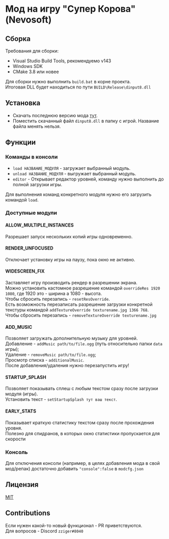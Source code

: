 # Мод на игру "Супер Корова" (Nevosoft)

## Сборка

Требования для сборки:
- Visual Studio Build Tools, рекомендуемо v143
- Windows SDK
- CMake 3.8 или новее

Для сборки нужно выполнить `build.bat` в корне проекта.<br>
Итоговая DLL будет находиться по пути `BUILD\Release\dinput8.dll`

## Установка

- Скачать последнюю версию мода [тут](https://github.com/zziger/supercow-mod/releases/latest/download/dinput8.dll).
- Поместить скачанный файл `dinput8.dll` в папку с игрой. Название файла менять нельзя.

## Функции

### Команды в консоли

- `load НАЗВАНИЕ_МОДУЛЯ` - загружает выбранный модуль.
- `unload НАЗВАНИЕ_МОДУЛЯ` - выгружает выбранный модуль.
- `editor` - Открывает редактор уровней, команду нужно выполнить до полной загрузки игры.

Для выполнения команд конкретного модуля нужно его загрузить командой `load`.

### Доступные модули

#### ALLOW_MULTIPLE_INSTANCES
Разрешает запуск нескольких копий игры одновременно.

#### RENDER_UNFOCUSED
Отключает установку игры на паузу, пока окно не активно.

#### WIDESCREEN_FIX
Заставляет игру производить рендер в разрешении экрана.<br>
Можно установить кастомное разрешение командой `overrideRes 1920 1080`, где 1920 это - ширина а 1080 - высота.<br>
Чтобы сбросить перезапись - `resetResOverride`.<br>
Есть возможность перезаписать разрешение загрузки конкретной текстуры командой `addTextureOverride texturename.jpg 1366 768`.<br>
Чтобы сбросить перезапись - `removeTextureOverride texturename.jpg`

[//]: # (#### EDITOR)
[//]: # (Включает редактор уровней при запуске игры.)

#### ADD_MUSIC
Позволяет загружать дополнительную музыку для уровней.<br>
Добавление - `addMusic path/to/file.ogg` (путь относительно папки `data` игры);<br>
Удаление - `removeMusic path/to/file.ogg`;<br>
Просмотр списка - `additionalMusic`.<br>
После добавления/удаления нужно перезапустить игру!

#### STARTUP_SPLASH
Позволяет показывать сплеш с любым текстом сразу после загрузки модуля (игры).<br>
Установить текст - `setStartupSplash тут ваш текст`.

#### EARLY_STATS
Показывает краткую статистику текстом сразу после прохождения уровня.<br>
Полезно для спидранов, в которых окно статистики пропускается для скорости

### Консоль
Для отключения консоли (например, в целях добавления мода в свой мод/репак) достаточно добавить `"console":false` в `modcfg.json`

## Лицензия

[MIT](LICENSE)

## Contributions

Если нужен какой-то новый функционал - PR приветствуются.<br>
Для вопросов - Discord `zziger#8040`